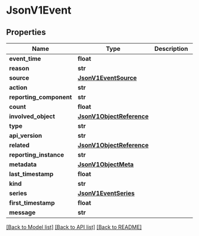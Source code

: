 # JsonV1Event


## Properties
Name | Type | Description | Notes
------------ | ------------- | ------------- | -------------
**event_time** | **float** |  | [optional] 
**reason** | **str** |  | [optional] 
**source** | [**JsonV1EventSource**](JsonV1EventSource.md) |  | [optional] 
**action** | **str** |  | [optional] 
**reporting_component** | **str** |  | [optional] 
**count** | **float** |  | [optional] 
**involved_object** | [**JsonV1ObjectReference**](JsonV1ObjectReference.md) |  | [optional] 
**type** | **str** |  | [optional] 
**api_version** | **str** |  | [optional] 
**related** | [**JsonV1ObjectReference**](JsonV1ObjectReference.md) |  | [optional] 
**reporting_instance** | **str** |  | [optional] 
**metadata** | [**JsonV1ObjectMeta**](JsonV1ObjectMeta.md) |  | [optional] 
**last_timestamp** | **float** |  | [optional] 
**kind** | **str** |  | [optional] 
**series** | [**JsonV1EventSeries**](JsonV1EventSeries.md) |  | [optional] 
**first_timestamp** | **float** |  | [optional] 
**message** | **str** |  | [optional] 

[[Back to Model list]](../README.md#documentation-for-models) [[Back to API list]](../README.md#documentation-for-api-endpoints) [[Back to README]](../README.md)



